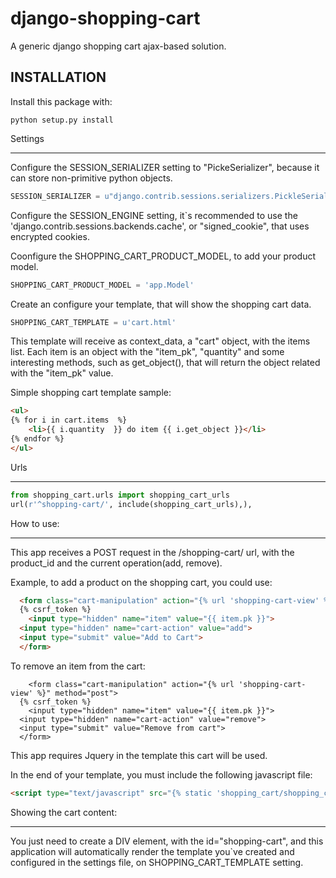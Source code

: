 django-shopping-cart
===============

A generic django shopping cart ajax-based solution.

INSTALLATION
------------

Install this package with:

`
python setup.py install
`

Settings
********
Configure the SESSION_SERIALIZER setting to "PickeSerializer", because it can store non-primitive python objects.

```python
SESSION_SERIALIZER = u"django.contrib.sessions.serializers.PickleSerializer"
```

Configure the SESSION_ENGINE setting, it`s recommended to use the 'django.contrib.sessions.backends.cache', or
"signed_cookie", that uses encrypted cookies.

Coonfigure the SHOPPING_CART_PRODUCT_MODEL, to add your product model.
```python
SHOPPING_CART_PRODUCT_MODEL = 'app.Model'
```

Create an configure your template, that will show the shopping cart data.
```python
SHOPPING_CART_TEMPLATE = u'cart.html'
```

This template will receive as context_data, a "cart" object, with the items list.
Each item is an object with the "item_pk", "quantity" and some interesting methods, such as get_object(), that will return the object related with the "item_pk" value.



Simple shopping cart template sample:
```html
<ul>
{% for i in cart.items  %}
    <li>{{ i.quantity  }} do item {{ i.get_object }}</li>
{% endfor %}
</ul>
```

Urls
********

  ```python
  from shopping_cart.urls import shopping_cart_urls
  url(r'^shopping-cart/', include(shopping_cart_urls),),
   ```


How to use:
**********************

This app receives a POST request in the /shopping-cart/ url, with the product_id and the current operation(add, remove).

Example, to add a product on the shopping cart, you could use:

```html
  <form class="cart-manipulation" action="{% url 'shopping-cart-view' %}" method="post">
  {% csrf_token %}
    <input type="hidden" name="item" value="{{ item.pk }}">
  <input type="hidden" name="cart-action" value="add">
  <input type="submit" value="Add to Cart">
  </form>
```

To remove an item from the cart:
```
    <form class="cart-manipulation" action="{% url 'shopping-cart-view' %}" method="post">
  {% csrf_token %}
    <input type="hidden" name="item" value="{{ item.pk }}">
  <input type="hidden" name="cart-action" value="remove">
  <input type="submit" value="Remove from cart">
  </form>
```

This app requires Jquery in the template this cart will be used.

In the end of your template, you must include the following javascript file:
```html
<script type="text/javascript" src="{% static 'shopping_cart/shopping_cart.js' %}"></script>
```

Showing the cart content:
**********************
You just need to create a DIV element, with the id="shopping-cart", and this application will automatically render the template you`ve created and configured in the settings file, on SHOPPING_CART_TEMPLATE setting.
